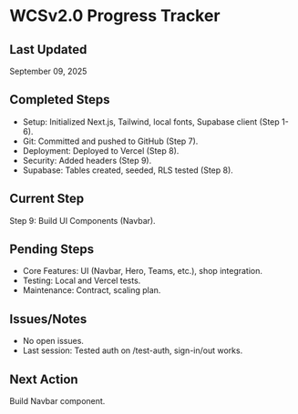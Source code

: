 # WCSv2.0 Progress Tracker

## Last Updated

September 09, 2025

## Completed Steps

- Setup: Initialized Next.js, Tailwind, local fonts, Supabase client (Step 1-6).
- Git: Committed and pushed to GitHub (Step 7).
- Deployment: Deployed to Vercel (Step 8).
- Security: Added headers (Step 9).
- Supabase: Tables created, seeded, RLS tested (Step 8).

## Current Step

Step 9: Build UI Components (Navbar).

## Pending Steps

- Core Features: UI (Navbar, Hero, Teams, etc.), shop integration.
- Testing: Local and Vercel tests.
- Maintenance: Contract, scaling plan.

## Issues/Notes

- No open issues.
- Last session: Tested auth on /test-auth, sign-in/out works.

## Next Action

Build Navbar component.

